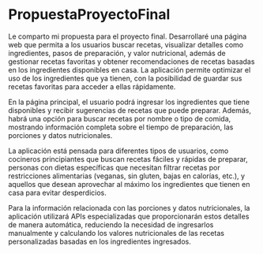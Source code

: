# PropuestaProyectoFinal

Le comparto mi propuesta para el proyecto final. Desarrollaré una página web que permita a los usuarios buscar recetas, visualizar detalles como ingredientes, pasos de preparación, y valor nutricional, además de gestionar recetas favoritas y obtener recomendaciones de recetas basadas en los ingredientes disponibles en casa. La aplicación permite optimizar el uso de los ingredientes que ya tienen, con la posibilidad de guardar sus recetas favoritas para acceder a ellas rápidamente.

En la página principal, el usuario podrá ingresar los ingredientes que tiene disponibles y recibir sugerencias de recetas que puede preparar. Además, habrá una opción para buscar recetas por nombre o tipo de comida, mostrando información completa sobre el tiempo de preparación, las porciones y datos nutricionales.

La aplicación está pensada para diferentes tipos de usuarios, como cocineros principiantes que buscan recetas fáciles y rápidas de preparar, personas con dietas específicas que necesitan filtrar recetas por restricciones alimentarias (veganas, sin gluten, bajas en calorías, etc.), y aquellos que desean aprovechar al máximo los ingredientes que tienen en casa para evitar desperdicios.

Para la información relacionada con las porciones y datos nutricionales, la aplicación utilizará APIs especializadas que proporcionarán estos detalles de manera automática, reduciendo la necesidad de ingresarlos manualmente y calculando los valores nutricionales de las recetas personalizadas basadas en los ingredientes ingresados.
